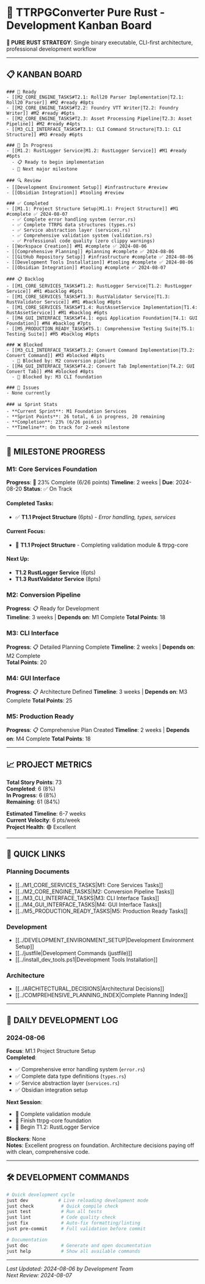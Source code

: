 # 🦀 TTRPGConverter Pure Rust - Development Kanban Board

**🚀 PURE RUST STRATEGY**: Single binary executable, CLI-first architecture, professional development workflow

---

## 📋 KANBAN BOARD

```kanban
### 🚀 Ready
- [[M2_CORE_ENGINE_TASKS#T2.1: Roll20 Parser Implementation|T2.1: Roll20 Parser]] #M2 #ready #8pts
- [[M2_CORE_ENGINE_TASKS#T2.2: Foundry VTT Writer|T2.2: Foundry Writer]] #M2 #ready #6pts  
- [[M2_CORE_ENGINE_TASKS#T2.3: Asset Processing Pipeline|T2.3: Asset Pipeline]] #M2 #ready #4pts
- [[M3_CLI_INTERFACE_TASKS#T3.1: CLI Command Structure|T3.1: CLI Structure]] #M3 #ready #6pts

### 🔄 In Progress  
- [[M1.2: RustLogger Service|M1.2: RustLogger Service]] #M1 #ready #6pts
  - 📋 Ready to begin implementation
  - 🎯 Next major milestone

### 🔍 Review
- [[Development Environment Setup]] #infrastructure #review
- [[Obsidian Integration]] #tooling #review

### ✅ Completed
- [[M1.1: Project Structure Setup|M1.1: Project Structure]] #M1 #complete ✅ 2024-08-07
  - ✅ Complete error handling system (error.rs)
  - ✅ Complete TTRPG data structures (types.rs)
  - ✅ Service abstraction layer (services.rs) 
  - ✅ Comprehensive validation system (validation.rs)
  - ✅ Professional code quality (zero clippy warnings)
- [[Workspace Creation]] #M1 #complete ✅ 2024-08-06
- [[Comprehensive Planning]] #planning #complete ✅ 2024-08-06  
- [[GitHub Repository Setup]] #infrastructure #complete ✅ 2024-08-06
- [[Development Tools Installation]] #tooling #complete ✅ 2024-08-06
- [[Obsidian Integration]] #tooling #complete ✅ 2024-08-07

### 📋 Backlog
- [[M1_CORE_SERVICES_TASKS#T1.2: RustLogger Service|T1.2: RustLogger Service]] #M1 #backlog #6pts
- [[M1_CORE_SERVICES_TASKS#T1.3: RustValidator Service|T1.3: RustValidator Service]] #M1 #backlog #8pts  
- [[M1_CORE_SERVICES_TASKS#T1.4: RustAssetService Implementation|T1.4: RustAssetService]] #M1 #backlog #6pts
- [[M4_GUI_INTERFACE_TASKS#T4.1: egui Application Foundation|T4.1: GUI Foundation]] #M4 #backlog #7pts
- [[M5_PRODUCTION_READY_TASKS#T5.1: Comprehensive Testing Suite|T5.1: Testing Suite]] #M5 #backlog #8pts

### ❌ Blocked
- [[M3_CLI_INTERFACE_TASKS#T3.2: Convert Command Implementation|T3.2: Convert Command]] #M3 #blocked #8pts
  - 🚫 Blocked by: M2 conversion pipeline
- [[M4_GUI_INTERFACE_TASKS#T4.2: Convert Tab Implementation|T4.2: GUI Convert Tab]] #M4 #blocked #8pts  
  - 🚫 Blocked by: M3 CLI foundation

### 🚨 Issues  
- None currently

### 📊 Sprint Stats
- **Current Sprint**: M1 Foundation Services  
- **Sprint Points**: 26 total, 6 in progress, 20 remaining
- **Completion**: 23% (6/26 points)
- **Timeline**: On track for 2-week milestone
```

---

## 🎯 MILESTONE PROGRESS

### **M1: Core Services Foundation** 
**Progress**: 🔄 23% Complete (6/26 points)
**Timeline**: 2 weeks | **Due**: 2024-08-20
**Status**: ✅ On Track

#### Completed Tasks:
- ✅ **T1.1 Project Structure** (6pts) - *Error handling, types, services*

#### Current Focus:
- 🔄 **T1.1 Project Structure** - Completing validation module & ttrpg-core

#### Next Up:
- **T1.2 RustLogger Service** (6pts)
- **T1.3 RustValidator Service** (8pts)

### **M2: Conversion Pipeline** 
**Progress**: 📋 Ready for Development  
**Timeline**: 3 weeks | **Depends on**: M1 Complete
**Total Points**: 18

### **M3: CLI Interface**
**Progress**: 📋 Detailed Planning Complete
**Timeline**: 2 weeks | **Depends on**: M2 Complete  
**Total Points**: 20

### **M4: GUI Interface**
**Progress**: 📋 Architecture Defined
**Timeline**: 3 weeks | **Depends on**: M3 Complete
**Total Points**: 25

### **M5: Production Ready**
**Progress**: 📋 Comprehensive Plan Created
**Timeline**: 2 weeks | **Depends on**: M4 Complete
**Total Points**: 18

---

## 📈 PROJECT METRICS

**Total Story Points**: 73  
**Completed**: 6 (8%)  
**In Progress**: 6 (8%)  
**Remaining**: 61 (84%)  

**Estimated Timeline**: 6-7 weeks  
**Current Velocity**: 6 pts/week  
**Project Health**: 🟢 Excellent  

---

## 🔗 QUICK LINKS

### Planning Documents
- [[../M1_CORE_SERVICES_TASKS|M1: Core Services Tasks]]
- [[../M2_CORE_ENGINE_TASKS|M2: Conversion Pipeline Tasks]]  
- [[../M3_CLI_INTERFACE_TASKS|M3: CLI Interface Tasks]]
- [[../M4_GUI_INTERFACE_TASKS|M4: GUI Interface Tasks]]
- [[../M5_PRODUCTION_READY_TASKS|M5: Production Ready Tasks]]

### Development
- [[../DEVELOPMENT_ENVIRONMENT_SETUP|Development Environment Setup]]
- [[../justfile|Development Commands (justfile)]]
- [[../install_dev_tools.ps1|Development Tools Installation]]

### Architecture  
- [[../ARCHITECTURAL_DECISIONS|Architectural Decisions]]
- [[../COMPREHENSIVE_PLANNING_INDEX|Complete Planning Index]]

---

## 📝 DAILY DEVELOPMENT LOG

### 2024-08-06  
**Focus**: M1.1 Project Structure Setup  
**Completed**:
- ✅ Comprehensive error handling system (`error.rs`)
- ✅ Complete data type definitions (`types.rs`)  
- ✅ Service abstraction layer (`services.rs`)
- ✅ Obsidian integration setup

**Next Session**:
- 🎯 Complete validation module
- 🎯 Finish ttrpg-core foundation
- 🎯 Begin T1.2: RustLogger Service

**Blockers**: None  
**Notes**: Excellent progress on foundation. Architecture decisions paying off with clean, comprehensive code.

---

## 🛠️ DEVELOPMENT COMMANDS

```bash
# Quick development cycle
just dev           # Live reloading development mode
just check          # Quick compile check  
just test           # Run all tests
just lint           # Code quality check
just fix            # Auto-fix formatting/linting
just pre-commit     # Full validation before commit

# Documentation
just doc            # Generate and open documentation
just help           # Show all available commands
```

---

*Last Updated: 2024-08-06 by Development Team*  
*Next Review: 2024-08-07*
